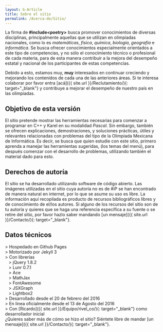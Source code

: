 ```yaml
---
layout: G-Article
title: Sobre el sitio
permalink: /Acerca-de/Sitio/
---
```


La firma de **#include&lt;<span>poetry</span>&gt;** busca promover conocimientos de diversas disciplinas, principalmente aquellas que se utilizan en olimpiadas nacionales, como lo es *matemáticas*, *física*, *química*, *biología*, *geografía* e *informática*. Se busca ofrecer conocimientos especialmente orientados a este tipo de competencias, y no sólo el conocimiento técnico o profesional de cada materia, para de esta manera contribuir a la mejora del desempeño estatal y nacional de los participantes de estas competencias.

Debido a esto, estamos muy, **muy** interesados en continuar creciendo y mejorando los contenidos de cada una de las anteriores áreas. Si te interesa colaborar por favor entra [acá]({{ site.url }}/Reclutamiento/){: target="_blank"} y contribuye a mejorar el desempeño de nuestro país en las olimpiadas.

## Objetivo de esta versión

El sitio pretende mostrar las herramientas necesarias para comenzar a programar en C++ y Karel en su modalidad *Pascal*. Sin embargo, también se ofrecen explicaciones, demostraciones, y soluciones prácticas, útiles y relevantes relacionadas con problemas del tipo de la Olimpiada Mexicana de Informática. Es decir, se busca que quien estudie con este sitio, primero aprenda a manejar las herramientas sugeridas, (los temas del menú), para después comenzar con el desarrollo de problemas, utilizando también el material dado para esto.

## Derechos de autoría

El sitio se ha desarrollado utilizando software de código abierto. Las imágenes utilizadas en el sitio cuya autoría no es de #iP se han encontrado de manera natural en internet, por lo que se asume su uso es libre. La información aquí recopilada es producto de recursos bibliográficos libres y de conocimiento de el/los autores. Si alguno de los recursos del sitio son de tu autoría y quieres que se haga una referencia específica a su fuente o se retire del sitio, por favor hazlo saber mandando [un mensaje]({{ site.url }}/Contacto/){: target="_blank"}.

## Datos técnicos

\> Hospedado en Github Pages<br>
\> Motorizado por Jekyll 3<br>
\> Con librerías<br>
&nbsp;&nbsp; > jQuery 1.8.2<br>
&nbsp;&nbsp; > Lunr 0.7.1<br>
&nbsp;&nbsp; > Ace<br>
&nbsp;&nbsp; > MathJax<br>
&nbsp;&nbsp; > FontAwesome<br>
&nbsp;&nbsp; > JSXGraph<br>
&nbsp;&nbsp; > Lightbox2<br>
\> Desarrollado desde el 20 de febrero del 2016<br>
\> En línea oficialmente desde el 13 de Agosto del 2016 <br>
\> Con [Ricardo]({{ site.url }}/Equipo/rivel_co/){: target="_blank"} como desarrollador inicial<br>
¿Quieres saber más de cómo se hizo el sitio? Siéntete libre de mandar [un mensaje]({{ site.url }}/Contacto/){: target="_blank"}.
